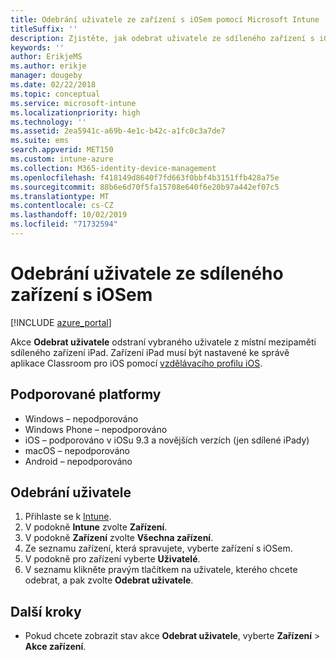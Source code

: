 ```yaml
---
title: Odebrání uživatele ze zařízení s iOSem pomocí Microsoft Intune
titleSuffix: ''
description: Zjistěte, jak odebrat uživatele ze sdíleného zařízení s iOSem pomocí Intune.
keywords: ''
author: ErikjeMS
ms.author: erikje
manager: dougeby
ms.date: 02/22/2018
ms.topic: conceptual
ms.service: microsoft-intune
ms.localizationpriority: high
ms.technology: ''
ms.assetid: 2ea5941c-a69b-4e1c-b42c-a1fc0c3a7de7
ms.suite: ems
search.appverid: MET150
ms.custom: intune-azure
ms.collection: M365-identity-device-management
ms.openlocfilehash: f418149d8640f7fd663f0bbf4b3151ffb428a75e
ms.sourcegitcommit: 88b6e6d70f5fa15708e640f6e20b97a442ef07c5
ms.translationtype: MT
ms.contentlocale: cs-CZ
ms.lasthandoff: 10/02/2019
ms.locfileid: "71732594"
---
```

# <a name="remove-a-user-from-a-shared-ios-device"></a>Odebrání uživatele ze sdíleného zařízení s iOSem


[!INCLUDE [azure_portal](../includes/azure_portal.md)]

Akce **Odebrat uživatele** odstraní vybraného uživatele z místní mezipaměti sdíleného zařízení iPad. Zařízení iPad musí být nastavené ke správě aplikace Classroom pro iOS pomocí [vzdělávacího profilu iOS](../fundamentals/education-settings-configure-ios.md). 

## <a name="supported-platforms"></a>Podporované platformy

- Windows – nepodporováno
- Windows Phone – nepodporováno
- iOS – podporováno v iOSu 9.3 a novějších verzích (jen sdílené iPady)
- macOS – nepodporováno
- Android – nepodporováno

## <a name="remove-a-user"></a>Odebrání uživatele

1. Přihlaste se k [Intune](https://go.microsoft.com/fwlink/?linkid=2090973).
3. V podokně **Intune** zvolte **Zařízení**.
4. V podokně **Zařízení** zvolte **Všechna zařízení**.
5. Ze seznamu zařízení, která spravujete, vyberte zařízení s iOSem.
6. V podokně pro zařízení vyberte **Uživatelé**.
7. V seznamu klikněte pravým tlačítkem na uživatele, kterého chcete odebrat, a pak zvolte **Odebrat uživatele**.

## <a name="next-steps"></a>Další kroky

- Pokud chcete zobrazit stav akce **Odebrat uživatele**, vyberte **Zařízení** > **Akce zařízení**.
